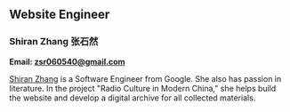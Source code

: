 ## Website Engineer

### Shiran Zhang 张石然

**Email: <zsr060540@gmail.com>**

[Shiran Zhang](https://shiranzh.github.io/) is a Software Engineer from Google. She also has passion in literature. In the project "Radio Culture in Modern China," she helps build the website and develop a digital archive for all collected materials.
